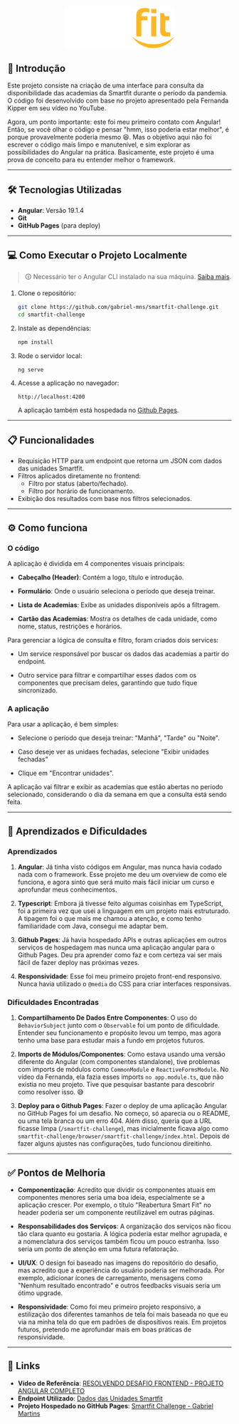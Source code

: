<div align="center">
    <img alt="Smartfit Challenge" src="./public/logo.svg" width="250px">
</div>

## 📖 Introdução
Este projeto consiste na criação de uma interface para consulta da disponibilidade das academias da Smartfit durante o período da pandemia. O código foi desenvolvido com base no projeto apresentado pela Fernanda Kipper em seu vídeo no YouTube.

Agora, um ponto importante: este foi meu primeiro contato com Angular! Então, se você olhar o código e pensar "hmm, isso poderia estar melhor", é porque provavelmente poderia mesmo 😆. Mas o objetivo aqui não foi escrever o código mais limpo e manutenível, e sim explorar as possibilidades do Angular na prática. Basicamente, este projeto é uma prova de conceito para eu entender melhor o framework.

---

## 🛠️ Tecnologias Utilizadas

- **Angular**: Versão 19.1.4
- **Git**
- **GitHub Pages** (para deploy)


---

## 💻 Como Executar o Projeto Localmente

> 🛈 Necessário ter o Angular CLI instalado na sua máquina. [Saiba mais](https://angular.dev/installation).

1. Clone o repositório:
   ```bash
   git clone https://github.com/gabriel-mns/smartfit-challenge.git
   cd smartfit-challenge
   ```

2. Instale as dependências:
    ```bash
    npm install
    ```

3. Rode o servidor local:
   ```bash
   ng serve
   ```

4. Acesse a aplicação no navegador:
    ```
    http://localhost:4200
    ```

    A aplicação também está hospedada no [Github Pages](https://gabriel-mns.github.io/smartfit-challenge/).

---

## 📋 Funcionalidades

- Requisição HTTP para um endpoint que retorna um JSON com dados das unidades Smartfit.
- Filtros aplicados diretamente no frontend:
  - Filtro por status (aberto/fechado).
  - Filtro por horário de funcionamento.
- Exibição dos resultados com base nos filtros selecionados.

---

## ⚙️ Como funciona

### O código
A aplicação é dividida em 4 componentes visuais principais:

- **Cabeçalho (Header)**: Contém a logo, título e introdução.

- **Formulário**: Onde o usuário seleciona o período que deseja treinar.

- **Lista de Academias**: Exibe as unidades disponíveis após a filtragem.

- **Cartão das Academias**: Mostra os detalhes de cada unidade, como nome, status, restrições e horários.

Para gerenciar a lógica de consulta e filtro, foram criados dois services:

- Um service responsável por buscar os dados das academias a partir do endpoint.

- Outro service para filtrar e compartilhar esses dados com os componentes que precisam deles, garantindo que tudo fique sincronizado.

### A aplicação
Para usar a aplicação, é bem simples:

- Selecione o período que deseja treinar: "Manhã", "Tarde" ou "Noite".

- Caso deseje ver as unidaes fechadas, selecione "Exibir unidades fechadas"

- Clique em "Encontrar unidades".

A aplicação vai filtrar e exibir as academias que estão abertas no período selecionado, considerando o dia da semana em que a consulta está sendo feita.


---

## 🧠 Aprendizados e Dificuldades

### Aprendizados

1. **Angular**: 
   Já tinha visto códigos em Angular, mas nunca havia codado nada com o framework. Esse projeto me deu um overview de como ele funciona, e agora sinto que será muito mais fácil iniciar um curso e aprofundar meus conhecimentos.
   
2. **Typescript**: 
    Embora já tivesse feito algumas coisinhas em TypeScript, foi a primeira vez que usei a linguagem em um projeto mais estruturado. A tipagem foi o que mais me chamou a atenção, e como tenho familiaridade com Java, consegui me adaptar bem.

3. **Github Pages**: 
    Já havia hospedado APIs e outras aplicações em outros serviços de hospedagem mas nunca uma aplicação angular para o Github Pages. Deu pra aprender como faz e com certeza vai ser mais fácil de fazer deploy nas próximas vezes.

4. **Responsividade**: 
    Esse foi meu primeiro projeto front-end responsivo. Nunca havia utilizado o `@media` do CSS para criar interfaces responsivas.

### Dificuldades Encontradas
1. **Compartilhamento De Dados Entre Componentes**: 
    O uso do ```BehaviorSubject``` junto com o ```Observable``` foi um ponto de dificuldade. Entender seu funcionamento e propósito levou um tempo, mas agora tenho uma base para estudar mais a fundo em projetos futuros.
   
2. **Imports de Módulos/Componentes**: 
    Como estava usando uma versão diferente do Angular (com componentes standalone), tive problemas com imports de módulos como `CommonModule` e `ReactiveFormsModule`. No vídeo da Fernanda, ela fazia esses imports `no app.module.ts`, que não existia no meu projeto. Tive que pesquisar bastante para descobrir como resolver isso. 😅
   
3. **Deploy para o Github Pages**: 
    Fazer o deploy de uma aplicação Angular no GitHub Pages foi um desafio. No começo, só aparecia ou o README, ou uma tela branca ou um erro 404. Além disso, queria que a URL ficasse limpa (`/smartfit-challenge`), mas inicialmente ficava algo como `smartfit-challenge/browser/smartfit-challenge/index.html`. Depois de fazer alguns ajustes nas configurações, tudo funcionou direitinho.

---

## ✅ Pontos de Melhoria
- **Componentização**: 
    Acredito que dividir os componentes atuais em componentes menores seria uma boa ideia, especialmente se a aplicação crescer. Por exemplo, o título "Reabertura Smart Fit" no header poderia ser um componente reutilizável em outras páginas.

- **Responsabilidades dos Serviços**:
    A organização dos serviços não ficou tão clara quanto eu gostaria. A lógica poderia estar melhor agrupada, e a nomenclatura dos serviços também ficou um pouco estranha. Isso seria um ponto de atenção em uma futura refatoração.

- **UI/UX**:
    O design foi baseado nas imagens do repositório do desafio, mas acredito que a experiência do usuário poderia ser melhorada. Por exemplo, adicionar ícones de carregamento, mensagens como "Nenhum resultado encontrado" e outros feedbacks visuais seria um ótimo upgrade.

- **Responsividade**:
    Como foi meu primeiro projeto responsivo, a estilização dos diferentes tamanhos de tela foi mais baseada no que eu via na minha tela do que em padrões de dispositivos reais. Em projetos futuros, pretendo me aprofundar mais em boas práticas de responsividade.

---

## 🔗 Links

- **Vídeo de Referência**: [RESOLVENDO DESAFIO FRONTEND - PROJETO ANGULAR COMPLETO](https://www.youtube.com/watch?v=ozZXMkp8MnQ)
- **Endpoint Utilizado**: [Dados das Unidades Smartfit](https://test-frontend-developer.s3.amazonaws.com/data/locations.json)
- **Projeto Hospedado no GitHub Pages**: [Smartfit Challenge - Gabriel Martins](https://gabriel-mns.github.io/smartfit-challenge/)

